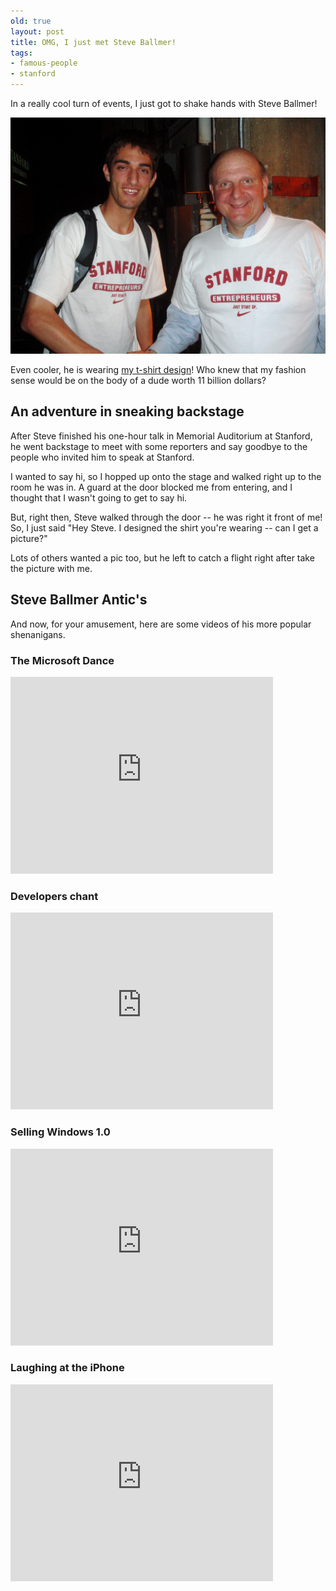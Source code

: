 ```yaml
---
old: true
layout: post
title: OMG, I just met Steve Ballmer!
tags:
- famous-people
- stanford
---
```


In a really cool turn of events, I just got to shake hands with Steve Ballmer!

![Meeting Steve Ballmer, Microsoft CEO at Stanford University](/images/feross-and-steve-ballmer.jpg)

Even cooler, he is wearing [my t-shirt design](/stanford-entrepreneurs-nike-t-shirt-just-start-up/)! Who knew that my fashion sense would be on the body of a dude worth 11 billion dollars?

## An adventure in sneaking backstage

After Steve finished his one-hour talk in Memorial Auditorium at Stanford, he went backstage to meet with some reporters and say goodbye to the people who invited him to speak at Stanford.

I wanted to say hi, so I hopped up onto the stage and walked right up to the room he was in. A guard at the door blocked me from entering, and I thought that I wasn't going to get to say hi.

But, right then, Steve walked through the door -- he was right it front of me! So, I just said "Hey Steve. I designed the shirt you're wearing -- can I get a picture?"

Lots of others wanted a pic too, but he left to catch a flight right after take the picture with me.

## Steve Ballmer Antic's

And now, for your amusement, here are some videos of his more popular shenanigans.

### The Microsoft Dance

<iframe width="420" height="315" src="http://www.youtube.com/embed/EHCRimwRGLs" frameborder="0" allowfullscreen></iframe>

### Developers chant

<iframe width="420" height="315" src="http://www.youtube.com/embed/8To-6VIJZRE" frameborder="0" allowfullscreen></iframe>

### Selling Windows 1.0

<iframe width="420" height="315" src="http://www.youtube.com/embed/tGvHNNOLnCk" frameborder="0" allowfullscreen></iframe>

### Laughing at the iPhone

<iframe width="420" height="315" src="http://www.youtube.com/embed/eywi0h_Y5_U" frameborder="0" allowfullscreen></iframe>

